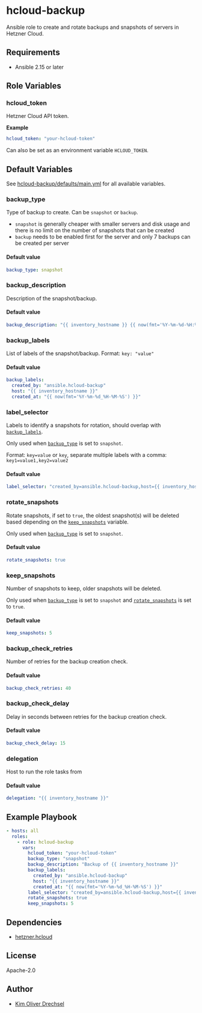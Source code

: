 # hcloud-backup

Ansible role to create and rotate backups and snapshots of servers in Hetzner Cloud.

## Requirements

- Ansible 2.15 or later

## Role Variables

### hcloud_token

Hetzner Cloud API token.

**Example**
```yaml
hcloud_token: "your-hcloud-token"
```

Can also be set as an environment variable `HCLOUD_TOKEN`.

## Default Variables

See [hcloud-backup/defaults/main.yml](hcloud-backup/defaults/main.yml) for all available variables.

### backup_type

Type of backup to create. Can be `snapshot` or `backup`.

- `snapshot` is generally cheaper with smaller servers and disk usage and there is no limit on the number of snapshots that can be created
- `backup` needs to be enabled first for the server and only 7 backups can be created per server

#### Default value

```yaml
backup_type: snapshot
```

### backup_description

Description of the snapshot/backup.

#### Default value

```yaml
backup_description: "{{ inventory_hostname }} {{ now(fmt='%Y-%m-%d-%H:%M:%S') }}"
```

### backup_labels

List of labels of the snapshot/backup.
Format: `key: "value"`

#### Default value

```yaml
backup_labels:
  created_by: "ansible.hcloud-backup"
  host: "{{ inventory_hostname }}"
  created_at: "{{ now(fmt='%Y-%m-%d_%H-%M-%S') }}"
```

### label_selector

Labels to identify a snapshots for rotation, should overlap with [`backup_labels`](#backup_labels).

Only used when [`backup_type`](#backup_type) is set to `snapshot`.

Format: `key=value` or `key`, separate multiple labels with a comma: `key1=value1,key2=value2`

#### Default value

```yaml
label_selector: "created_by=ansible.hcloud-backup,host={{ inventory_hostname }}"
```

### rotate_snapshots

Rotate snapshots, if set to `true`, the oldest snapshot(s) will be deleted based
depending on the [`keep_snapshots`](#keep_snapshots) variable.

Only used when [`backup_type`](#backup_type) is set to `snapshot`.

#### Default value

```yaml
rotate_snapshots: true
```

### keep_snapshots

Number of snapshots to keep, older snapshots will be deleted.

Only used when [`backup_type`](#backup_type) is set to `snapshot` 
and [`rotate_snapshots`](#rotate_snapshots) is set to `true`.

#### Default value

```yaml
keep_snapshots: 5
```

### backup_check_retries

Number of retries for the backup creation check.

#### Default value

```yaml
backup_check_retries: 40
```

### backup_check_delay

Delay in seconds between retries for the backup creation check.

#### Default value

```yaml
backup_check_delay: 15
```

### delegation

Host to run the role tasks from

#### Default value

```yaml
delegation: "{{ inventory_hostname }}"
```

## Example Playbook

```yaml
- hosts: all
  roles:
    - role: hcloud-backup
      vars:
        hcloud_token: "your-hcloud-token"
        backup_type: "snapshot"
        backup_description: "Backup of {{ inventory_hostname }}"
        backup_labels:
          created_by: "ansible.hcloud-backup"
          host: "{{ inventory_hostname }}"
          created_at: "{{ now(fmt='%Y-%m-%d_%H-%M-%S') }}"
        label_selector: "created_by=ansible.hcloud-backup,host={{ inventory_hostname }}"
        rotate_snapshots: true
        keep_snapshots: 5
```

## Dependencies

- [hetzner.hcloud](https://galaxy.ansible.com/ui/repo/published/hetzner/hcloud/)

## License

Apache-2.0

## Author

- [Kim Oliver Drechsel](https://github.com/kimdre)
